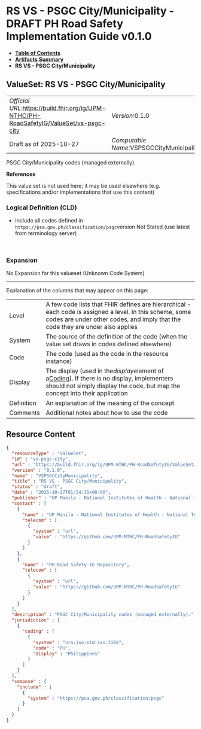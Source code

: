 # RS VS - PSGC City/Municipality - DRAFT PH Road Safety Implementation Guide v0.1.0

* [**Table of Contents**](toc.md)
* [**Artifacts Summary**](artifacts.md)
* **RS VS - PSGC City/Municipality**

## ValueSet: RS VS - PSGC City/Municipality 

| | |
| :--- | :--- |
| *Official URL*:https://build.fhir.org/ig/UPM-NTHC/PH-RoadSafetyIG/ValueSet/vs-psgc-city | *Version*:0.1.0 |
| Draft as of 2025-10-27 | *Computable Name*:VSPSGCCityMunicipality |

 
PSGC City/Municipality codes (managed externally). 

 **References** 

This value set is not used here; it may be used elsewhere (e.g. specifications and/or implementations that use this content)

### Logical Definition (CLD)

* Include all codes defined in `https://psa.gov.ph/classification/psgc`version Not Stated (use latest from terminology server)

 

### Expansion

No Expansion for this valueset (Unknown Code System)

-------

 Explanation of the columns that may appear on this page: 

| | |
| :--- | :--- |
| Level | A few code lists that FHIR defines are hierarchical - each code is assigned a level. In this scheme, some codes are under other codes, and imply that the code they are under also applies |
| System | The source of the definition of the code (when the value set draws in codes defined elsewhere) |
| Code | The code (used as the code in the resource instance) |
| Display | The display (used in the*display*element of a[Coding](http://hl7.org/fhir/R4/datatypes.html#Coding)). If there is no display, implementers should not simply display the code, but map the concept into their application |
| Definition | An explanation of the meaning of the concept |
| Comments | Additional notes about how to use the code |



## Resource Content

```json
{
  "resourceType" : "ValueSet",
  "id" : "vs-psgc-city",
  "url" : "https://build.fhir.org/ig/UPM-NTHC/PH-RoadSafetyIG/ValueSet/vs-psgc-city",
  "version" : "0.1.0",
  "name" : "VSPSGCCityMunicipality",
  "title" : "RS VS - PSGC City/Municipality",
  "status" : "draft",
  "date" : "2025-10-27T01:54:31+00:00",
  "publisher" : "UP Manila - National Institutes of Health - National Telehealth Center",
  "contact" : [
    {
      "name" : "UP Manila - National Institutes of Health - National Telehealth Center",
      "telecom" : [
        {
          "system" : "url",
          "value" : "https://github.com/UPM-NTHC/PH-RoadSafetyIG"
        }
      ]
    },
    {
      "name" : "PH Road Safety IG Repository",
      "telecom" : [
        {
          "system" : "url",
          "value" : "https://github.com/UPM-NTHC/PH-RoadSafetyIG"
        }
      ]
    }
  ],
  "description" : "PSGC City/Municipality codes (managed externally).",
  "jurisdiction" : [
    {
      "coding" : [
        {
          "system" : "urn:iso:std:iso:3166",
          "code" : "PH",
          "display" : "Philippines"
        }
      ]
    }
  ],
  "compose" : {
    "include" : [
      {
        "system" : "https://psa.gov.ph/classification/psgc"
      }
    ]
  }
}

```
